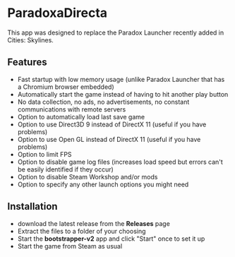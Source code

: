 # ParadoxaDirecta

This app was designed to replace the Paradox Launcher recently added in Cities: Skylines.

## Features

- Fast startup with low memory usage (unlike Paradox Launcher that has a Chromium browser embedded)
- Automatically start the game instead of having to hit another play button
- No data collection, no ads, no advertisements, no constant communications with remote servers
- Option to automatically load last save game
- Option to use Direct3D 9 instead of DirectX 11 (useful if you have problems)
- Option to use Open GL instead of DirectX 11 (useful if you have problems)
- Option to limit FPS
- Option to disable game log files (increases load speed but errors can't be easily identified if they occur)
- Option to disable Steam Workshop and/or mods
- Option to specify any other launch options you might need

## Installation

- download the latest release from the **Releases** page
- Extract the files to a folder of your choosing
- Start the **bootstrapper-v2** app and click "Start" once to set it up
- Start the game from Steam as usual
